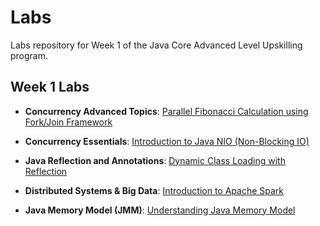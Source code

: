 # Labs

Labs repository for Week 1 of the Java Core Advanced Level Upskilling program.

## Week 1 Labs

- **Concurrency Advanced Topics**: [Parallel Fibonacci Calculation using Fork/Join Framework](./forkJoin/labs)

- **Concurrency Essentials**: [Introduction to Java NIO (Non-Blocking IO)](./nio/labs)

- **Java Reflection and Annotations**: [Dynamic Class Loading with Reflection](./reflectionXannotations/)

- **Distributed Systems & Big Data**: [Introduction to Apache Spark](./spark/labs)

- **Java Memory Model (JMM)**: [Understanding Java Memory Model](./jmm/labs)
